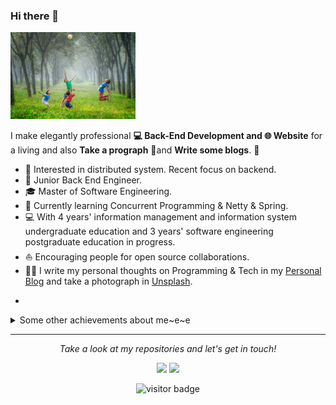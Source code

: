 ### Hi there 👋

<img src="media/header.png" alt="four boy playing ball on green grass" style="zoom:20%;" />

I make elegantly professional **💻 Back-End Development and 🌐 Website** for a living and also **Take a prograph** 🌱and **Write some blogs**. 🌈    

- 🧐   Interested in distributed system. Recent focus on backend.
- 💼   Junior Back End Engineer.
- 🎓   Master of Software Engineering.
- 🌱   Currently learning Concurrent Programming & Netty & Spring.
- 💻   With 4 years' information management and information system undergraduate education and 3 years' software engineering postgraduate education in progress.
- ⛵   Encouraging people for open source collaborations.
- ✍🏻   I write my personal thoughts on Programming & Tech in my [Personal Blog](https://www.grayson.top) and take a photograph in [Unsplash](https://unsplash.com/@graysonwp).

* 

<details>
  <summary>Some other achievements about me~e~e</summary>
  <br>


* 👑   Some GitHub statistical reports:

<p align="center">
<img align="center" src="https://github-readme-stats.vercel.app/api/top-langs/?username=wpwbb510582246&hide_langs_below=1&theme=default&line_height=27&layout=compact" />
<img align="center" src="https://github-readme-stats.vercel.app/api?username=wpwbb510582246&show_icons=true&count_private=true&include_all_commits=true&line_height=21" alt="wpwbb510582246's Github Stats" />
<img align="center" src="https://github-profile-trophy.vercel.app/?username=wpwbb510582246&column=7" alt="wpwbb510582246's Github Trophy" />
</p>


</details>

<hr>
<p align="center">
  <i>Take a look at my repositories and let's get in touch!</i>

<p align="center">
<a href= "https://unsplash.com/@graysonwp"><img src="https://img.icons8.com/material-outlined/27/000000/unsplash.png"/></a>
<a href= "https://www.grayson.top"><img src="https://img.icons8.com/material-outlined/27/000000/geography.png"/></a>
</p>

<p  align="center">
<!--<img src="https://visitor-badge.glitch.me/badge?page_id=halfrost.halfrost" alt="visitor badge"/>-->
<img src="https://visitor-badge.laobi.icu/badge?page_id=wpwbb510582246.wpwbb510582246" alt="visitor badge"/>       
</p>

